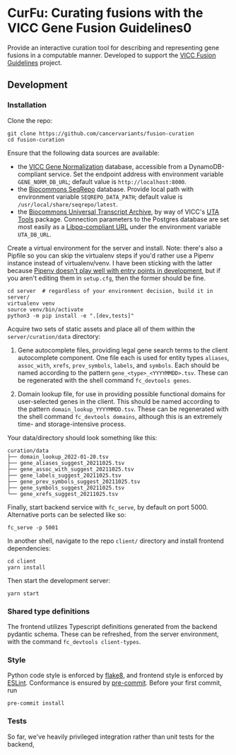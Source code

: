 # CurFu: Curating fusions with the VICC Gene Fusion Guidelines0

Provide an interactive curation tool for describing and representing gene fusions in a computable manner. Developed to support the [VICC Fusion Guidelines](https://fusions.cancervariants.org/) project.

## Development

### Installation

Clone the repo:

```commandline
git clone https://github.com/cancervariants/fusion-curation
cd fusion-curation
```

Ensure that the following data sources are available:

- the [VICC Gene Normalization](https://github.com/cancervariants/gene-normalization) database, accessible from a DynamoDB-compliant service. Set the endpoint address with environment variable `GENE_NORM_DB_URL`; default value is `http://localhost:8000`.
- the [Biocommons SeqRepo](https://github.com/biocommons/biocommons.seqrepo) database. Provide local path with environment variable `SEQREPO_DATA_PATH`; default value is `/usr/local/share/seqrepo/latest`.
- the [Biocommons Universal Transcript Archive](https://github.com/biocommons/uta), by way of VICC's [UTA Tools](https://github.com/GenomicMedLab/uta-tools) package. Connection parameters to the Postgres database are set most easily as a [Libpq-compliant URL](https://www.postgresql.org/docs/current/libpq-connect.html#LIBPQ-CONNSTRING) under the environment variable `UTA_DB_URL`.

Create a virtual environment for the server and install. Note: there's also a Pipfile so you can skip the virtualenv steps if you'd rather use a Pipenv instance instead of virtualenv/venv. I have been sticking with the latter because [Pipenv doesn't play well with entry points in development](https://stackoverflow.com/a/69225249), but if you aren't editing them in `setup.cfg`, then the former should be fine.

```commandline
cd server  # regardless of your environment decision, build it in server/
virtualenv venv
source venv/bin/activate
python3 -m pip install -e ".[dev,tests]"
```

Acquire two sets of static assets and place all of them within the `server/curation/data` directory:

1. Gene autocomplete files, providing legal gene search terms to the client autocomplete component. One file each is used for entity types `aliases`, `assoc_with`, `xrefs`, `prev_symbols`, `labels`, and `symbols`. Each should be named according to the pattern `gene_<type>_<YYYYMMDD>.tsv`. These can be regenerated with the shell command `fc_devtools genes`.

2. Domain lookup file, for use in providing possible functional domains for user-selected genes in the client. This should be named according to the pattern `domain_lookup_YYYYMMDD.tsv`. These can be regenerated with the shell command `fc_devtools domains`, although this is an extremely time- and storage-intensive process.

Your data/directory should look something like this:

```
curation/data
├── domain_lookup_2022-01-20.tsv
├── gene_aliases_suggest_20211025.tsv
├── gene_assoc_with_suggest_20211025.tsv
├── gene_labels_suggest_20211025.tsv
├── gene_prev_symbols_suggest_20211025.tsv
├── gene_symbols_suggest_20211025.tsv
└── gene_xrefs_suggest_20211025.tsv
```

Finally, start backend service with `fc_serve`, by default on port 5000. Alternative ports can be selected like so:

```commandline
fc_serve -p 5001
```

In another shell, navigate to the repo `client/` directory and install frontend dependencies:

```commandline
cd client
yarn install
```

Then start the development server:

```commandline
yarn start
```

### Shared type definitions

The frontend utilizes Typescript definitions generated from the backend pydantic schema. These can be refreshed, from the server environment, with the command `fc_devtools client-types`.

### Style

Python code style is enforced by [flake8](https://github.com/PyCQA/flake8), and frontend style is enforced by [ESLint](https://eslint.org/). Conformance is ensured by [pre-commit](https://pre-commit.com/#usage). Before your first commit, run

```commandline
pre-commit install
```

### Tests

So far, we've heavily privileged integration rather than unit tests for the backend,
